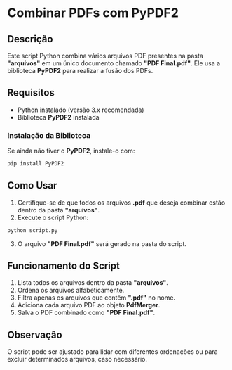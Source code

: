 # Combinar PDFs com PyPDF2

## Descrição
Este script Python combina vários arquivos PDF presentes na pasta **"arquivos"** em um único documento chamado **"PDF Final.pdf"**. Ele usa a biblioteca **PyPDF2** para realizar a fusão dos PDFs.

## Requisitos
- Python instalado (versão 3.x recomendada)
- Biblioteca **PyPDF2** instalada

### Instalação da Biblioteca
Se ainda não tiver o **PyPDF2**, instale-o com:
```bash
pip install PyPDF2
```

## Como Usar
1. Certifique-se de que todos os arquivos **.pdf** que deseja combinar estão dentro da pasta **"arquivos"**.
2. Execute o script Python:
```bash
python script.py
```
3. O arquivo **"PDF Final.pdf"** será gerado na pasta do script.

## Funcionamento do Script
1. Lista todos os arquivos dentro da pasta **"arquivos"**.
2. Ordena os arquivos alfabeticamente.
3. Filtra apenas os arquivos que contêm **".pdf"** no nome.
4. Adiciona cada arquivo PDF ao objeto **PdfMerger**.
5. Salva o PDF combinado como **"PDF Final.pdf"**.

## Observação
O script pode ser ajustado para lidar com diferentes ordenações ou para excluir determinados arquivos, caso necessário.

